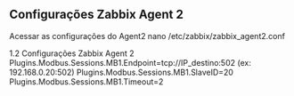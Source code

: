 ## Configurações Zabbix Agent 2

Acessar as configurações do Agent2
 nano /etc/zabbix/zabbix_agent2.conf


1.2 Configurações Zabbix Agent 2
    Plugins.Modbus.Sessions.MB1.Endpoint=tcp://IP_destino:502 (ex: 192.168.0.20:502)
    Plugins.Modbus.Sessions.MB1.SlaveID=20
    Plugins.Modbus.Sessions.MB1.Timeout=2